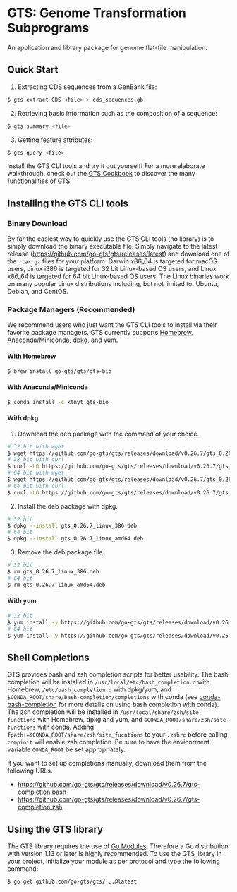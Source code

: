 # GTS: Genome Transformation Subprograms
An application and library package for genome flat-file manipulation.

## Quick Start
1. Extracting CDS sequences from a GenBank file:

```sh
$ gts extract CDS <file> > cds_sequences.gb
```

2. Retrieving basic information such as the composition of a sequence:

```sh
$ gts summary <file>
```

3. Getting feature attributes:

```sh
$ gts query <file>
```

Install the GTS CLI tools and try it out yourself!
For a more elaborate walkthrough, check out the [GTS Cookbook](https://github.com/go-gts/gts/wiki/cookbook) to discover the many functionalities of GTS.

## Installing the GTS CLI tools
### Binary Download
By far the easiest way to quickly use the GTS CLI tools (no library) is to simply download the binary executable file.
Simply navigate to the latest release (https://github.com/go-gts/gts/releases/latest) and download one of the `.tar.gz` files for your platform.
Darwin x86_64 is targeted for macOS users, Linux i386 is targeted for 32 bit Linux-based OS users, and Linux x86_64 is targeted for 64 bit Linux-based OS users.
The Linux binaries work on many popular Linux distributions including, but not limited to, Ubuntu, Debian, and CentOS.

### Package Managers (Recommended)
We recommend users who just want the GTS CLI tools to install via their favorite package managers.
GTS currently supports [Homebrew](https://brew.sh), [Anaconda/Miniconda](https://www.anaconda.com), dpkg, and yum.

#### With Homebrew
```sh
$ brew install go-gts/gts/gts-bio
```

#### With Anaconda/Miniconda
```sh
$ conda install -c ktnyt gts-bio
```

#### With dpkg
1. Download the deb package with the command of your choice.
```sh
# 32 bit with wget
$ wget https://github.com/go-gts/gts/releases/download/v0.26.7/gts_0.26.7_linux_386.deb
# 32 bit with curl
$ curl -LO https://github.com/go-gts/gts/releases/download/v0.26.7/gts_0.26.7_linux_386.deb
# 64 bit with wget
$ wget https://github.com/go-gts/gts/releases/download/v0.26.7/gts_0.26.7_linux_amd64.deb
# 64 bit with curl
$ curl -LO https://github.com/go-gts/gts/releases/download/v0.26.7/gts_0.26.7_linux_amd64.deb
```

2. Install the deb package with dpkg.
```sh
# 32 bit
$ dpkg --install gts_0.26.7_linux_386.deb
# 64 bit
$ dpkg --install gts_0.26.7_linux_amd64.deb
```

3. Remove the deb package file.
```sh
# 32 bit
$ rm gts_0.26.7_linux_386.deb
# 64 bit
$ rm gts_0.26.7_linux_amd64.deb
```

#### With yum
```sh
# 32 bit
$ yum install -y https://github.com/go-gts/gts/releases/download/v0.26.7/gts_0.26.7_linux_386.rpm
# 64 bit
$ yum install -y https://github.com/go-gts/gts/releases/download/v0.26.7/gts_0.26.7_linux_amd64.rpm
```

## Shell Completions
GTS provides bash and zsh completion scripts for better usability. The bash completion will be installed in `/usr/local/etc/bash_completion.d` with Homebrew, `/etc/bash_completion.d` with dpkg/yum, and `$CONDA_ROOT/share/bash-completion/completions` with conda (see [conda-bash-completion](https://github.com/tartansandal/conda-bash-completion) for more details on using bash completion with conda). The zsh completion will be installed in `/usr/local/share/zsh/site-functions` with Homebrew, dpkg and yum, and `$CONDA_ROOT/share/zsh/site-functions` with conda. Adding `fpath+=$CONDA_ROOT/share/zsh/site_fucntions` to your `.zshrc` before calling `compinit` will enable zsh completion. Be sure to have the envionrment variable `CONDA_ROOT` be set appropriately.

If you want to set up completions manually, download them from the following URLs.

- https://github.com/go-gts/gts/releases/download/v0.26.7/gts-completion.bash
- https://github.com/go-gts/gts/releases/download/v0.26.7/gts-completion.zsh

## Using the GTS library
The GTS library requires the use of [Go Modules](https://blog.golang.org/using-go-modules). Therefore a Go distribution with version 1.13 or later is highly recommended. To use the GTS library in your project, initialize your module as per protocol and type the following command:

```sh
$ go get github.com/go-gts/gts/...@latest
```
